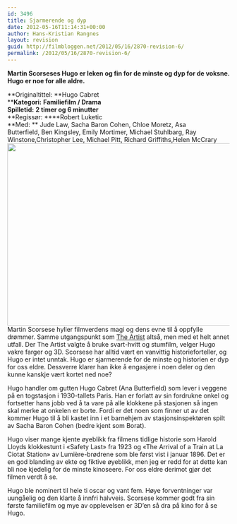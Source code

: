 ```yaml
---
id: 3496
title: Sjarmerende og dyp
date: 2012-05-16T11:14:31+00:00
author: Hans-Kristian Rangnes
layout: revision
guid: http://filmbloggen.net/2012/05/16/2870-revision-6/
permalink: /2012/05/16/2870-revision-6/
---
```

**Martin Scorseses Hugo er leken og fin for de minste og dyp for de voksne. Hugo er noe for alle aldre.**<!--more-->

**Originaltittel: **Hugo Cabret  
****Kategori:** **Familiefilm / Drama**  
**Spilletid:** **2 timer og 6 minutter**  
**Regissør: ****Robert Luketic  
**Med: ** Jude Law, Sacha Baron Cohen, Chloe Moretz, Asa Butterfield, Ben Kingsley, Emily Mortimer, Michael Stuhlbarg, Ray Winstone,Christopher Lee, Michael Pitt, Richard Griffiths,Helen McCrary  
<a href="http://filmbloggen.net/2012/03/17/sjarmerende-og-dyp/the-invention-of-hugo-cabret/" rel="attachment wp-att-2871"><img class="alignnone size-large wp-image-2871" src="http://filmbloggen.net/wp-content/uploads//2012/03/hugo-cabret-620x413.jpg" alt="" width="620" height="413" /></a>  
Martin Scorsese hyller filmverdens magi og dens evne til å oppfylle drømmer. Samme utgangspunkt som [The Artist](http://wp.me/p1HlbS-IA) altså, men med et helt annet utfall. Der The Artist valgte å bruke svart-hvitt og stumfilm, velger Hugo vakre farger og 3D. Scorsese har alltid vært en vanvittig historieforteller, og Hugo er intet unntak. Hugo er sjarmerende for de minste og historien er dyp for oss eldre. Dessverre klarer han ikke å engasjere i noen deler og den kunne kanskje vært kortet ned noe?

Hugo handler om gutten Hugo Cabret (Ana Butterfield) som lever i veggene på en togstasjon i 1930-tallets Paris. Han er forlatt av sin fordrukne onkel og fortsetter hans jobb ved å ta vare på alle klokkene på stasjonen så ingen skal merke at onkelen er borte. Fordi er det noen som finner ut av det kommer Hugo til å bli kastet inn i et barnehjem av stasjonsinspektøren spilt av Sacha Baron Cohen (bedre kjent som Borat).

Hugo viser mange kjente øyeblikk fra filmens tidlige historie som Harold Lloyds klokkestunt i «Safety Last» fra 1923 og «The Arrival of a Train at La Ciotat Station» av Lumière-brødrene som ble først vist i januar 1896. Det er en god blanding av ekte og fiktive øyeblikk, men jeg er redd for at dette kan bli noe kjedelig for de minste kinoseere. For oss eldre derimot gjør det filmen verdt å se.

Hugo ble nominert til hele ti oscar og vant fem. Høye forventninger var uungåelig og den klarte å innfri halvveis. Scorsese kommer godt fra sin første familiefilm og mye av opplevelsen er 3D&#8217;en så dra på kino for å se Hugo.